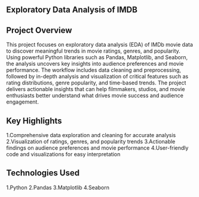 ## Exploratory Data Analysis of IMDB

## Project Overview

This project focuses on exploratory data analysis (EDA) of IMDb movie data to discover meaningful trends in movie ratings, genres, and popularity. Using powerful Python libraries such as Pandas, Matplotlib, and Seaborn, the analysis uncovers key insights into audience preferences and movie performance.
The workflow includes data cleaning and preprocessing, followed by in-depth analysis and visualization of critical features such as rating distributions, genre popularity, and time-based trends. The project delivers actionable insights that can help filmmakers, studios, and movie enthusiasts better understand what drives movie success and audience engagement.

## Key Highlights

1.Comprehensive data exploration and cleaning for accurate analysis
2.Visualization of ratings, genres, and popularity trends
3.Actionable findings on audience preferences and movie performance
4.User-friendly code and visualizations for easy interpretation

## Technologies Used

1.Python
2.Pandas
3.Matplotlib
4.Seaborn

